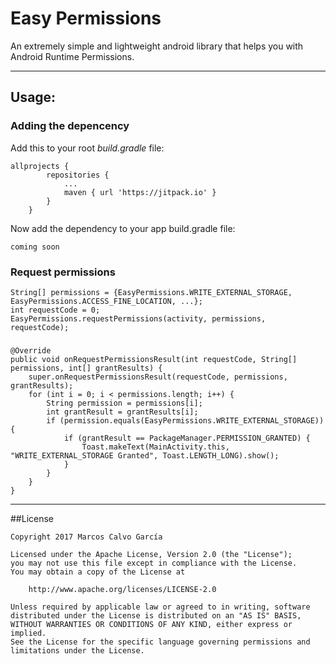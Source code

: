 # Easy Permissions

An extremely simple and lightweight android library that helps you with Android Runtime Permissions.

---

## Usage:

### Adding the depencency

Add this to your root *build.gradle* file:

```
allprojects {
		repositories {
			...
			maven { url 'https://jitpack.io' }
		}
	}
```

Now add the dependency to your app build.gradle file:

```
coming soon

```

### Request permissions

```
String[] permissions = {EasyPermissions.WRITE_EXTERNAL_STORAGE, EasyPermissions.ACCESS_FINE_LOCATION, ...};
int requestCode = 0;
EasyPermissions.requestPermissions(activity, permissions, requestCode);
```

### 

```
@Override
public void onRequestPermissionsResult(int requestCode, String[] permissions, int[] grantResults) {
    super.onRequestPermissionsResult(requestCode, permissions, grantResults);
    for (int i = 0; i < permissions.length; i++) {
        String permission = permissions[i];
        int grantResult = grantResults[i];
        if (permission.equals(EasyPermissions.WRITE_EXTERNAL_STORAGE)) {
            if (grantResult == PackageManager.PERMISSION_GRANTED) {
                Toast.makeText(MainActivity.this, "WRITE_EXTERNAL_STORAGE Granted", Toast.LENGTH_LONG).show();
            }
        }
    }
}
```

---

##License

```
Copyright 2017 Marcos Calvo García

Licensed under the Apache License, Version 2.0 (the "License");
you may not use this file except in compliance with the License.
You may obtain a copy of the License at

    http://www.apache.org/licenses/LICENSE-2.0

Unless required by applicable law or agreed to in writing, software
distributed under the License is distributed on an "AS IS" BASIS,
WITHOUT WARRANTIES OR CONDITIONS OF ANY KIND, either express or implied.
See the License for the specific language governing permissions and
limitations under the License.
```
